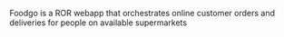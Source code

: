 Foodgo is a ROR webapp that orchestrates online customer orders and deliveries for people on available supermarkets